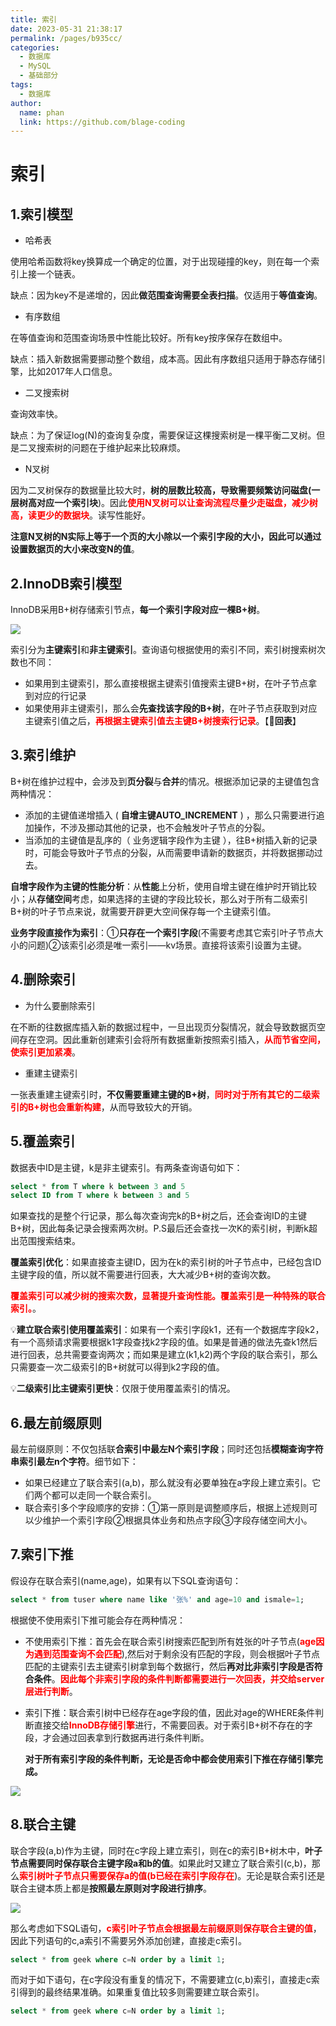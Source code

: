 ```yaml
---
title: 索引
date: 2023-05-31 21:38:17
permalink: /pages/b935cc/
categories:
  - 数据库
  - MySQL
  - 基础部分
tags:
  - 数据库
author: 
  name: phan
  link: https://github.com/blage-coding
---
```

# 索引

## 1.索引模型

- 哈希表

使用哈希函数将key换算成一个确定的位置，对于出现碰撞的key，则在每一个索引上接一个链表。

缺点：因为key不是递增的，因此**做范围查询需要全表扫描**。仅适用于**等值查询**。

- 有序数组

在等值查询和范围查询场景中性能比较好。所有key按序保存在数组中。

缺点：插入新数据需要挪动整个数组，成本高。因此有序数组只适用于静态存储引擎，比如2017年人口信息。

- 二叉搜索树

查询效率快。

缺点：为了保证log(N)的查询复杂度，需要保证这棵搜索树是一棵平衡二叉树。但是二叉搜索树的问题在于维护起来比较麻烦。

- N叉树

因为二叉树保存的数据量比较大时，**树的层数比较高，导致需要频繁访问磁盘(一层树高对应一个索引块**)。因此<font color="red">**使用N叉树可以让查询流程尽量少走磁盘，减少树高，读更少的数据块**</font>。读写性能好。

**注意N叉树的N实际上等于一个页的大小除以一个索引字段的大小，因此可以通过设置数据页的大小来改变N的值**。

## 2.InnoDB索引模型

InnoDB采用B+树存储索引节点，**每一个索引字段对应一棵B+树**。

![](https://jsd.cdn.zzko.cn/gh/blage-coding/picx-images-hosting@master/20230601/image.280dtt4o3pj4.webp)

索引分为**主键索引**和**非主键索引**。查询语句根据使用的索引不同，索引树搜索树次数也不同：

- 如果用到主键索引，那么直接根据主键索引值搜索主键B+树，在叶子节点拿到对应的行记录
- 如果使用非主键索引，那么会**先查找该字段的B+树**，在叶子节点获取到对应主键索引值之后，<font color="red">**再根据主键索引值去主键B+树搜索行记录**</font>。【🔑**回表**】

## 3.索引维护

B+树在维护过程中，会涉及到**页分裂**与**合并**的情况。根据添加记录的主键值包含两种情况：

- 添加的主键值递增插入  (  **自增主键AUTO_INCREMENT**  )  ，那么只需要进行追加操作，不涉及挪动其他的记录，也不会触发叶子节点的分裂。
- 当添加的主键值是乱序的（ 业务逻辑字段作为主键 ），往B+树插入新的记录时，可能会导致叶子节点的分裂，从而需要申请新的数据页，并将数据挪动过去。

**自增字段作为主键的性能分析**：从**性能**上分析，使用自增主键在维护时开销比较小；从**存储空间**考虑，如果选择的主键的字段比较长，那么对于所有二级索引B+树的叶子节点来说，就需要开辟更大空间保存每一个主键索引值。

**业务字段直接作为索引**：①**只存在一个索引字段**(不需要考虑其它索引叶子节点大小的问题)②该索引必须是唯一索引——kv场景。直接将该索引设置为主键。

## 4.删除索引

- 为什么要删除索引

在不断的往数据库插入新的数据过程中，一旦出现页分裂情况，就会导致数据页空间存在空洞。因此重新创建索引会将所有数据重新按照索引插入，<font color="red">**从而节省空间，使索引更加紧凑**</font>。

- 重建主键索引

一张表重建主键索引时，**不仅需要重建主键的B+树**，<font color="red">**同时对于所有其它的二级索引的B+树也会重新构建**</font>，从而导致较大的开销。

## 5.覆盖索引

数据表中ID是主键，k是非主键索引。有两条查询语句如下：

```sql
select * from T where k between 3 and 5
select ID from T where k between 3 and 5
```

如果查找的是整个行记录，那么每次查询完k的B+树之后，还会查询ID的主键B+树，因此每条记录会搜索两次树。P.S最后还会查找一次K的索引树，判断k超出范围搜索结束。

**覆盖索引优化**：如果直接查主键ID，因为在k的索引树的叶子节点中，已经包含ID主键字段的值，所以就不需要进行回表，大大减少B+树的查询次数。

<font color="red">**覆盖索引可以减少树的搜索次数，显著提升查询性能。覆盖索引是一种特殊的联合索引。**</font>。

💡**建立联合索引使用覆盖索引**：如果有一个索引字段k1，还有一个数据库字段k2，有一个高频请求需要根据k1字段查找k2字段的值。如果是普通的做法先查k1然后进行回表，总共需要查询两次；而如果是建立(k1,k2)两个字段的联合索引，那么只需要查一次二级索引的B+树就可以得到k2字段的值。

:bulb:**二级索引比主键索引更快**：仅限于使用覆盖索引的情况。

## 6.最左前缀原则

最左前缀原则：不仅包括联**合索引中最左N个索引字段**；同时还包括**模糊查询字符串索引最左n个字符**。细节如下：

- 如果已经建立了联合索引(a,b)，那么就没有必要单独在a字段上建立索引。它们两个都可以走同一个联合索引。
- 联合索引多个字段顺序的安排：①第一原则是调整顺序后，根据上述规则可以少维护一个索引字段②根据具体业务和热点字段③字段存储空间大小。

## 7.索引下推

假设存在联合索引(name,age)，如果有以下SQL查询语句：

```sql
select * from tuser where name like '张%' and age=10 and ismale=1;
```

根据使不使用索引下推可能会存在两种情况：

- 不使用索引下推：首先会在联合索引树搜索匹配到所有姓张的叶子节点(<font color="red">**age因为遇到范围查询不会匹配**</font>),然后对于剩余没有匹配的字段，则会根据叶子节点匹配的主键索引去主键索引树拿到每个数据行，然后**再对比非索引字段是否符合条件**。<font color="red">**因此每个非索引字段的条件判断都需要进行一次回表，并交给server层进行判断**</font>。

- 索引下推：联合索引树中已经存在age字段的值，因此对age的WHERE条件判断直接交给<font color="red">**InnoDB存储引擎**</font>进行，不需要回表。对于索引B+树不存在的字段，才会通过回表拿到行数据再进行条件判断。

  **对于所有索引字段的条件判断，无论是否命中都会使用索引下推在存储引擎完成。**

![](https://jsd.cdn.zzko.cn/gh/blage-coding/picx-images-hosting@master/20230601/image.1nffxgdfwqqo.webp)

## 8.联合主键

联合字段(a,b)作为主键，同时在c字段上建立索引，则在c的索引B+树木中，**叶子节点需要同时保存联合主键字段a和b的值**。如果此时又建立了联合索引(c,b)，那么<font color="red">**索引树叶子节点只需要保存a的值(b已经在索引字段存在**</font>)。无论是联合索引还是联合主键本质上都是**按照最左原则对字段进行排序**。

![](https://jsd.cdn.zzko.cn/gh/blage-coding/picx-images-hosting@master/20230601/image.4iud6ygpggs0.webp)

那么考虑如下SQL语句，<font color="red">**c索引叶子节点会根据最左前缀原则保存联合主键的值**</font>，因此下列语句的c,a索引不需要另外添加创建，直接走c索引。

```sql
select * from geek where c=N order by a limit 1;
```

而对于如下语句，在c字段没有重复的情况下，不需要建立(c,b)索引，直接走c索引得到的最终结果准确。如果重复值比较多则需要建立联合索引。

```sql
select * from geek where c=N order by a limit 1;
```